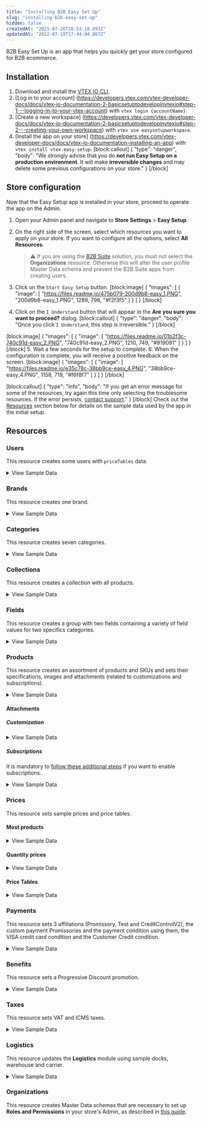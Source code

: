 ```yaml
---
title: "Installing B2B Easy Set Up"
slug: "installing-b2b-easy-set-up"
hidden: false
createdAt: "2021-07-28T20:53:10.893Z"
updatedAt: "2022-07-19T17:44:04.867Z"
---
```

B2B Easy Set Up is an app that helps you quickly get your store configured for B2B ecommerce. 

## Installation

1. Download and install the [VTEX IO CLI](https://developers.vtex.com/vtex-developer-docs/docs/vtex-io-documentation-vtex-io-cli-installation-and-command-reference).
2. [Log in to your account] (https://developers.vtex.com/vtex-developer-docs/docs/vtex-io-documentation-2-basicsetuptodevelopinvtexio#step-1---logging-in-to-your-vtex-account) with `vtex login {accountName}`.
3. [Create a new workspace] (https://developers.vtex.com/vtex-developer-docs/docs/vtex-io-documentation-2-basicsetuptodevelopinvtexio#step-2---creating-your-own-workspace) with `vtex use easysetupworkspace`.
4. [Install the app on your store] (https://developers.vtex.com/vtex-developer-docs/docs/vtex-io-documentation-installing-an-app) with `vtex install vtex.easy-setup`.
[block:callout]
{
  "type": "danger",
  "body": "We strongly advise that you do <strong>not run Easy Setup on a production environment</strong>. It will make <strong>irreversible changes</strong> and may delete some previous configurations on your store."
}
[/block]
## Store configuration

Now that the Easy Setup app is installed in your store, proceed to operate the app on the Admin. 

1. Open your Admin panel and navigate to **Store Settings** > **Easy Setup**. 
2. On the right side of the screen, select which resources you want to apply on your store. If you want to configure all the options, select **All Resources**.

    > ⚠️ If you are using the [B2B Suite](https://developers.vtex.com/vtex-developer-docs/docs/vtex-b2b-suite) solution, you must not select the **Organizations** resource. Otherwise this will alter the user profile Master Data schema and prevent the B2B Suite apps from creating users.

3. Click on the `Start Easy Setup` button.
[block:image]
{
  "images": [
    {
      "image": [
        "https://files.readme.io/475b079-200d9b8-easy_1.PNG",
        "200d9b8-easy_1.PNG",
        1289,
        798,
        "#f2f3f5"
      ]
    }
  ]
}
[/block]
4. Click on the `I Understand` button that will appear in the **Are you sure you want to proceed?** dialog.
[block:callout]
{
  "type": "danger",
  "body": "Once you click `I Understand`, this step is irreversible."
}
[/block]

[block:image]
{
  "images": [
    {
      "image": [
        "https://files.readme.io/01b2f3c-740c91d-easy_2.PNG",
        "740c91d-easy_2.PNG",
        1210,
        749,
        "#919091"
      ]
    }
  ]
}
[/block]
5. Wait a few seconds for the setup to complete.
6. When the configuration is complete, you will receive a positive feedback on the screen.
[block:image]
{
  "images": [
    {
      "image": [
        "https://files.readme.io/e35c78c-38bb9ce-easy_4.PNG",
        "38bb9ce-easy_4.PNG",
        1158,
        719,
        "#f6f8f7"
      ]
    }
  ]
}
[/block]

[block:callout]
{
  "type": "info",
  "body": "If you get an error message for some of the resources, try again this time only selecting the troublesome resources. If the error persists, [contact support](https://support.vtex.com/hc/en-us/requests)."
}
[/block]
Check out the [Resources](https://developers.vtex.com/vtex-developer-docs/docs/installing-b2b-easy-set-up#resources) section below for details on the sample data used by the app in the initial setup.

## Resources

### Users
This resource creates some users with `priceTables` data.

<details>
  <summary>View Sample Data</summary><hr>
    <ul>
    <li>Email: <code>john@email.com</code></li><ul>
      <li>PriceTable: platinum</ul></li>
      <br>
    <li>Email: <code>steven@email.com</code></li><ul>
      <li>PriceTable: gold</ul></li>
      <br>
    <li>Email: <code>chris@email.com</code></li><ul>
      <li>PriceTable: silver</ul></li>
    </ul>
<hr></details>

### Brands
This resource creates one brand.

<details>
  <summary>View Sample Data</summary><hr>
    <ul>
      <li>Name: Brand (9280)</li>
    </ul>
<hr></details>

### Categories
This resource creates seven categories.

<details>
  <summary>View Sample Data</summary><hr>
    <ul>
      <li>Name: Apparel             (9281)</li>
      <li>Name: Food and beverage   (9282)</li>
      <li>Name: Sporting            (9283)</li>
      <li>Name: Agribusiness        (9284)</li>
      <li>Name: Home Appliance      (9285)</li>
      <li>Name: Computer & Software (9286)</li>
      <li>Name: Power tools         (9287)</li>
    </ul>
<hr></details>

### Collections
This resource creates a collection with all products.

<details>
  <summary>View Sample Data</summary><hr>
    <ul>
      <li>Name: All</li>
      <li>Type: Inclusive</li>
      <li>BrandId: 9280 (Brand)</li>
    </ul>
<hr></details>

### Fields
This resource creates a group with two fields containing a variety of field values for two specifics categories.

<details>
  <summary>View Sample Data</summary><hr>
    <ul>
      <li>Group: Specifications</li>
      <br>
      <li>Category: Apparel (9281)</li><ul>
      <li>Field: Clothes Size</li>
      <li>Field Values: S, M, L and XL</li></ul>
      <br>
      <li>Category: Sporting (9283)</li><ul>
      <li>Field: Shoes Size</li>
      <li>Field Values: 8, 8.5, 9, 9.5 and 10</li></ul>
    </ul>
<hr></details>

### Products
This resource creates an assortment of products and SKUs and sets their specifications, images and attachments (related to customizations and subscriptions).

<details><hr>
  <summary>View Sample Data</summary>
    <ul>
      <details><summary>Category: Apparel (9281)</summary><ul>
            <li>Product Name: adidas Men's Performance Polo - Blast Blue (880001)</li><ul>
                    <li>SKU Name: S     (880010)</li>
                    <li>SKU Name: M     (880011)</li>
                    <li>SKU Name: L     (880012)</li>
                    <li>SKU Name: XL    (880013)</li></ul></li>
                    <br>
            <li>Product Name: adidas Men's Performance Polo - Green Night (880002)</li><ul>
                    <li>SKU Name: S     (880020)</li>
                    <li>SKU Name: M     (880021)</li>
                    <li>SKU Name: L     (880022)</li>
                    <li>SKU Name: XL    (880023)</li></ul></li>
                    <br>
            <li>Product Name: adidas Women's Microdot Polo - Night Indigo (880003)</li><ul>
                    <li>SKU Name: S     (880030)</li>
                    <li>SKU Name: M     (880031)</li>
                    <li>SKU Name: L     (880032)</li>
                    <li>SKU Name: XL    (880033)</li></ul></li>
                    <br>
            <li>Product Name: adidas Women's Microdot Polo - True Pink (880004)</li><ul>
                    <li>SKU Name: S     (880040)</li>
                    <li>SKU Name: M     (880041)</li>
                    <li>SKU Name: L     (880042)</li>
                    <li>SKU Name: XL    (880043)</li></ul></li>
     </details>
     <details><summary>Category: Food and beverage (9282)</summary><ul>
            <li>Product Name: Yellow Onions (10 lbs.) (880026)</li><ul>
                <li>SKU Name: _same name_ (880260)</li></ul>
                <br>
            <li>Product Name: Cauliflower Fresh (880027)</li><ul>
                <li>SKU Name: _same name_ (880270)</li></ul>
                <br>
            <li>Product Name: Asparagus Green Conventional (880028)</li><ul>
                <li>SKU Name: _same name_ (880280)</li></ul></li>
                <br>
            <li>Product Name: Fresh Hass Avocadoes (880029)</li><ul>
                <li>SKU Name: _same name_ (880290)</li></ul>
                <br>
            <li>Product Name: Fresh Coconuts (880030)</li><ul>
                <li>SKU Name: _same name_ (880300)</li></ul>
                <br>
            <li>Product Name: Whole Watermelon Mini Fresh (880031)</li><ul>
                <li>SKU Name: _same name_ (880310)</li></ul>
                <br>
            <li>Product Name: Navel Oranges Grown Large Fresh (880032)</li><ul>
                <li>SKU Name: _same name_ (880320)</li></ul>
                <br>
            <li>Product Name: Navel Oranges Grown Large Fresh, Pack of 10 (880039)</li><ul>
                <li>SKU Kit: _same name_ (880390)</li>
                <li>SKU Components: 10un of Navel Oranges Grown Large Fresh</li></ul>
     </details>
     <details><summary>Category: Sporting (9283)</summary><ul>
            <li>Product Name: Nike Men's Roshe G Spikeless Golf Shoes (880005)</li><ul>
                <li>SKU Name: 8     (880050)</li>
                <li>SKU Name: 8.5   (880051)</li>
                <li>SKU Name: 9     (880052)</li>
                <li>SKU Name: 9.5   (880053)</li>
                <li>SKU Name: 10    (880054)</li></ul>
                <br>
            <li>Product Name: Nike Men's Air Max 1 G Spikeless Golf Shoes (880006)</li><ul>
                <li>SKU Name: 8     (880060)</li>
                <li>SKU Name: 8.5   (880061)</li>
                <li>SKU Name: 9     (880062)</li>
                <li>SKU Name: 9.5   (880063)</li>
                <li>SKU Name: 10    (880064)</li></ul>
                <br>
            <li>Product Name: Nike Air Max 270 G Spikeless Golf Shoes (880007)</li><ul>
                <li>SKU Name: 8     (880070)</li>
                <li>SKU Name: 8.5   (880071)</li>
                <li>SKU Name: 9     (880072)</li>
                <li>SKU Name: 9.5   (880073)</li>
                <li>SKU Name: 10    (880074)</li></ul>
                <br>
            <li>Product Name: Skechers Women's Go Golf Drive 4 Dogs At Play Spikeless Golf Shoes (880008)</li><ul>
                <li>SKU Name: 8     (880080)</li>
                <li>SKU Name: 8.5   (880081)</li>
                <li>SKU Name: 9     (880082)</li>
                <li>SKU Name: 9.5   (880083)</li>
                <li>SKU Name: 10    (880084)</li></ul>
     </details>
     <details><summary>Category: Agribusiness (9284)</summary><ul>
                <li>Product Name: 2020 APACHE AS1040 (880033)</li><ul>
                    <li>SKU Name: _same name_ (880330)</li></ul>
                    <br>
                <li>Product Name: 2 POST CANOPY (880034)</li><ul>
                    <li>SKU Name: _same name_ (880340)</li></ul>
                    <br>
                <li>Product Name: 2020 AMACSA PH390 (880035)</li><ul>
                    <li>SKU Name: _same name_ (880350)</li></ul>
                    <br>
                <li>Product Name: Faceplate Combine Snout (880036)</li><ul>
                    <li>SKU Name: _same name_ (880360)</li></ul>
                    <br>
                <li>Product Name: 2016 MK MARTIN ENT MKGB788 Blades/Box Scraper (880037)</li><ul>
                    <li>SKU Name: _same name_ (880370)</li></ul>
                    <br>
                <li>Product Name: 1998 JOHN DEERE 8400T (880038)</li><ul>
                    <li>SKU Name: _same name_ (880380)</li></ul>
     </details>
     <details><summary>Category: Home Appliance (9285)</summary><ul>
                <li>Product Name: Weber 45010001 Spirit II E-310 3-Burner Liquid Propane Grill, Black (880021)</li><ul>
                <li>SKU Name: _same name_ (880210)</ul>
                <br>
                <li>Product Name: iRobot Roomba 675 Robot Vacuum-Wi-Fi Connectivity, Works with Alexa, Good for Pet Hair, Carpets, Hard Floors, Self-Charging (880022)</li><ul>
                <li>SKU Name: _same name_ (880220)</li></ul>
                <br>
                <li>Product Name: ALROCKET Dehumidifier 35oz(1000ml) Small Dehumidifier for 2100 Cubic Feet (260 sq ft) Portable and Compact Ultra Quiet (880023)</li><ul>
                <li>SKU Name: _same name_ (880230)</li></ul>
                <br>
                <li>Product Name: McCulloch MC1375 Canister Steam Cleaner with 20 Accessories (880024)</li><ul>
                <li>SKU Name: _same name_ (880240)</li></ul>
                <br>
                <li>Product Name: Cuisinart GR-4N 5-in-1 Griddler (880025)</li><ul>
                <li>SKU Name: _same name_ (880250)</li></ul>
      </details>
      <details><summary>Category: Computer & Software (9286)</summary><ul>
                <li>Product Name: Acer Aspire Z24-890-UA91 AIO Desktop - Windows 10 (880015)</li><ul>
                <li>SKU Name: _same name_ (880150)</li></ul>
                <br>
                <li>Product Name: Lenovo IdeaCentre AIO 3 - Windows 10 (880016)</li><ul>
                <li>SKU Name: _same name_ (880160)</li></ul>
                <br>
                <li>Product Name: Acer Aspire TC-885-UA92 Desktop - Windows 10 (880017)</li><ul>
                <li>SKU Name: _same name_ (880170)</li></ul>
                <br>
                <li>Product Name: CYBERPOWERPC Gamer Xtreme VR Gaming PC - Windows 10 (880018)</li><ul>
                <li>SKU Name: _same name_ (880180)</li></ul>
                <br>
                <li>Product Name: Acer Aspire 5 Slim Laptop - Windows 10 (880019)</li><ul>
                <li>SKU Name: _same name_ (880190)</li></ul>
                <br>
                <li>Product Name: Jumper EZbook X3 Windows 10 Laptop (880020)</li><ul>
                <li>SKU Name: _same name_ (880200)</li></ul>
                <br>
                <li>Product Name: Acer Aspire z24 890 + Acer Aspire ATC 885 (880040)</li><ul>
                <li>SKU Kit: _same name_ (880400)</li></ul>
                <li>SkuComponents:</li><ul>
                <li>1un of Acer Aspire Z24-890-UA91 AIO Desktop - Windows 10 (880015)</li>
                <li>1un of Acer Aspire TC-885-UA92 Desktop - Windows 10 (880017)</li></ul>
      </details>
      <details><summary>Category: Power tools (9287)</summary><ul>    
                <li>Product Name: BLACK+DECKER 20V MAX Drill & Home Tool Kit, 68 Piece (LDX120PK),Black/Orange (880009)</li><ul>
                <li>SKU Name: _same name_ (880090)</li></ul>
                <br>
                <li>Product Name: BLACK+DECKER 20V MAX Cordless Drill / Driver with 30-Piece Accessories (LD120VA) (880010)</li><ul>
                <li>SKU Name: _same name_ (880100)</li></ul>
                <br>
                <li>Product Name: BLACK+DECKER 20V Max Cordless Chainsaw, 10-Inch, Tool Only (LCS1020B) (880011)</li><ul>
                <li>SKU Name: _same name_ (880110)</li></ul>
                <br>
                <li>Product Name: BLACK+DECKER 20V MAX Cordless Drill Combo Kit, 2-Tool (BD2KITCDDI),Black/Orange Impact Combo Kit (880012)</li><ul>
                <li>SKU Name: _same name_ (880120)</li></ul>
                <br>
                <li>Product Name: BLACK+DECKER 20V MAX 5-1/2-Inch Cordless Circular Saw, Tool Only (BDCCS20B) (880013)</li><ul>
                <li>SKU Name: _same name_ (880130)</li></ul>
                <br>
                <li>Product Name: BLACK+DECKER 20V MAX 5-1/2-Inch Cordless Circular Saw (BDCCS20C) (880014)</li><ul>
                <li>SKU Name: _same name_ (880140)</li></ul>
      </details>
</ul>
    </ul>
<hr></details>

#### Attachments

##### Customization
<details><hr>
  <summary>View Sample Data</summary>
    <ul>
    <li>Name: T-Shirt Customization (T-Shirt Name - 15 characters)</li>
    <li>Products: adidas Men's Performance Polo - Blast Blue (880001)</li>
    </ul>
<hr></details>

##### Subscriptions
It is mandatory to [follow these additional steps](https://help.vtex.com/tutorial/como-configurar-assinatura-v2--1FA9dfE7vJqxBna9Nft5Sj#2-how-to-install-the-subscription-app) if you want to enable subscriptions.
<details><hr>
  <summary>View Sample Data</summary>
    <ul>
    <li>Name: Subscription</li>
    <li>Products: All from category Food and beverage (9282)</li>
    </ul>
<hr></details>

### Prices
This resource sets sample prices and price tables.

#### Most products
<details><hr>
  <summary>View Sample Data</summary>
    <ul>
      <li>ListPrice: 30.00</li>
      <li>BasePrice: between 50.00 and 2000.00</li>
      <li>Markup: 0%</li>
    </ul>
    <hr></details>

#### Quantity prices
<details>
  <summary>View Sample Data</summary>
    <ul>
      <li>Product Name: BLACK+DECKER 20V MAX Cordless Drill / Driver with 30-Piece Accessories (LD120VA) (880100)</li>
      <li>ListPrice: null</li>
      <li>BasePrice: 100.00</li>
      <li>FixedPrices:</li><ul>
      <li>Minimum Quantity: 1</li>
      <li>Value: 100.00</li>
      <li>Minimum Quantity: 10</li>
      <li>Value: 90.00</li>
      <li>Minimum Quantity: 50</li>
      <li>Value: 80.00</li>
      <li>Minimum Quantity: 100</li>
      <li>Value: 70.00</li></ul>
    </ul>
</details>

#### Price Tables
<details><hr>
  <summary>View Sample Data</summary>
    <ul>
      <li>Name: silver</li><ul>
      <li>Percentual Modifier: -5%</li></ul>
      <br>
      <li>Name: gold</li><ul>
      <li>Percentual Modifier: -10%</li></ul>
      <br>
      <li>Name: platinum</li><ul>
      <li>Percentual Modifier: -15%</li></ul>
    </ul>
    <hr></details>


### Payments
This resource sets 3 affiliations (Promissory, Test and CreditControlV2), the custom payment Promissories and the payment condition using them, the VISA credit card condition and the Customer Credit condition.
<details><hr>
  <summary>View Sample Data</summary>
    <ul>
      <li>Affiliation: Promissory</li><ul>
      <li>Custom Payment: Promissory (201)</li>
      <li>Payment Condition: Promissory</li></ul>
      <br>
      <li>Affiliation: Test</li><ul>
      <li>Payment Condition: VISA (credit card)</li></ul>
      <br>
      <li>Affiliation: CreditControlV2</li><ul>
      <li>Payment Conditions:</li>
      <li>15 days (0% interest)</li>
      <li>30 days (0% interest)</li>
      <li>15 and 30 days (1% interest)</li>
      <li>15, 30 and 45 days (1.5% interest)</li></ul>
    </ul>
<hr></details>

### Benefits
This resource sets a Progressive Discount promotion.
<details><hr>
  <summary>View Sample Data</summary>
    <ul>
      <li>Name: Progressive Discount</li>
      <li>Conditions:</li>
      <li>Start: 2010-01-01</li>
      <li>End: 2070-01-01</li>
      <li>Collection: All</li>
      <li>Benefit:</li><ul>
      <li>Quantity: 5</li>
      <li>Discount: 5%</li>
      <li>Quantity: 10</li>
      <li>Discount: 15%</li>
      <li>Quantity: 15</li>
      <li>Discount: 25%</li>
      <li>Quantity: 20</li>
      <li>Discount: 35%</li></ul>
    </ul>
    <hr></details>

### Taxes
This resource sets VAT and ICMS taxes.
<details><hr>
  <summary>View Sample Data</summary>
    <ul>
      <li>Name: VAT</li><ul>
      <li>Condition:</li>
      <li>Start: 2010-01-01</li>
      <li>End: 2070-01-01</li>
      <li>Category: Agribusiness (9284)</li>
      <li>Tax: 5%</li></ul>
      <br>
      <li>Name: ICMS</li><ul>
      <li>Condition:</li>
      <li>Start: 2010-01-01</li>
      <li>End: 2070-01-01</li>
      <li>Category: Agribusiness (9284)</li>
      <li>Tax: 12%</li></ul>
    </ul>
    <hr></details>

### Logistics
This resource updates the <strong>Logistics</strong> module using sample docks, warehouse and carrier.
<details><hr>
  <summary>View Sample Data</summary>
    <ul>
    <li>Freight Values:</li><ul>
    <li>Country: BRA</li>
    <li>ZipCodeStart: 0</li>
    <li>ZipCodeEnd: 9999999</li>
    <li>Country: USA</li>
    <li>ZipCodeStart: 0</li>
    <li>ZipCodeEnd: 99999999</li></ul>
    <br>
    <li>Docks:</li><ul>
    <li>Name: Doca Principal (1)</li><ul>
    <li>Country: BRA</li></ul>
    <li>Name: Main Dock (2)</li><ul>
    <li>Country: USA</li></ul></ul>
    <br>
    <li>Warehouse:</li><ul>
    <li>Name: Estoque (1_1)</li>
    <li>Docks:</li><ul>
    <li>Doca Principal (1)</li>
    <li>Main Dock (2)</li></ul>
    </ul>
<hr></details>

### Organizations
This resource creates Master Data schemas that are necessary to set up **Roles and Permissions** in your store's Admin, as described in [this guide](https://developers.vtex.com/vtex-developer-docs/docs/installing-the-b2b-store-theme#create-master-data-schemas).